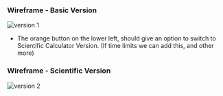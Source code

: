 
### Wireframe - Basic Version

![version 1](https://user-images.githubusercontent.com/45841105/87937183-872c0100-ca94-11ea-9070-6223971ea24f.jpg)

* The orange button on the lower left, should give an option to switch to Scientific Calculator Version. (If time limits we can add this, and other more)

### Wireframe - Scientific Version

![version 2](https://user-images.githubusercontent.com/45841105/87937186-88f5c480-ca94-11ea-923f-5bfeceb9d5e6.jpg)
